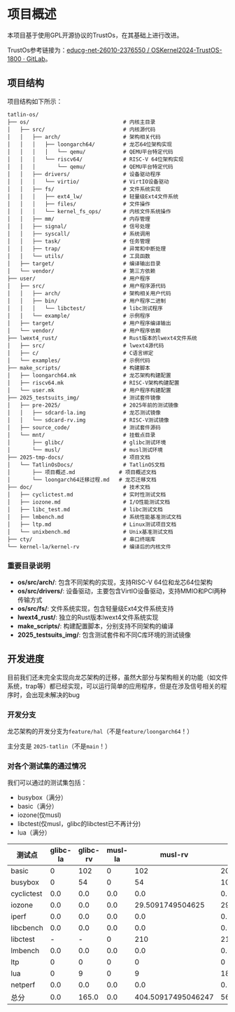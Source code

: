 # 项目概述

本项目基于使用GPL开源协议的TrustOs，在其基础上进行改进。

TrustOs参考链接为：[educg-net-26010-2376550 / OSKernel2024-TrustOS-1800 · GitLab](https://gitlab.eduxiji.net/educg-group-26010-2376550/T202410487992457-1800)。

## 项目结构

项目结构如下所示：

```
tatlin-os/
├── os/                              # 内核主目录
│   ├── src/                         # 内核源代码
│   │   ├── arch/                    # 架构相关代码
│   │   │   ├── loongarch64/         # 龙芯64位架构实现
│   │   │   │   └── qemu/            # QEMU平台特定代码
│   │   │   └── riscv64/             # RISC-V 64位架构实现
│   │   │       └── qemu/            # QEMU平台特定代码
│   │   ├── drivers/                 # 设备驱动程序
│   │   │   └── virtio/              # VirtIO设备驱动
│   │   ├── fs/                      # 文件系统实现
│   │   │   ├── ext4_lw/             # 轻量级Ext4文件系统
│   │   │   ├── files/               # 文件操作
│   │   │   └── kernel_fs_ops/       # 内核文件系统操作
│   │   ├── mm/                      # 内存管理
│   │   ├── signal/                  # 信号处理
│   │   ├── syscall/                 # 系统调用
│   │   ├── task/                    # 任务管理
│   │   ├── trap/                    # 异常和中断处理
│   │   └── utils/                   # 工具函数
│   ├── target/                      # 编译输出目录
│   └── vendor/                      # 第三方依赖
├── user/                            # 用户程序
│   ├── src/                         # 用户程序源代码
│   │   ├── arch/                    # 架构相关用户代码
│   │   ├── bin/                     # 用户程序二进制
│   │   │   └── libctest/            # libc测试程序
│   │   └── example/                 # 示例程序
│   ├── target/                      # 用户程序编译输出
│   └── vendor/                      # 用户程序依赖
├── lwext4_rust/                     # Rust版本的lwext4文件系统
│   ├── src/                         # lwext4源代码
│   ├── c/                           # C语言绑定
│   └── examples/                    # 示例代码
├── make_scripts/                    # 构建脚本
│   ├── loongarch64.mk               # 龙芯架构构建配置
│   ├── riscv64.mk                   # RISC-V架构构建配置
│   └── user.mk                      # 用户程序构建配置
├── 2025_testsuits_img/              # 测试套件镜像
│   ├── pre-2025/                    # 2025年前的测试镜像
│   │   ├── sdcard-la.img            # 龙芯测试镜像
│   │   └── sdcard-rv.img            # RISC-V测试镜像
│   ├── source_code/                 # 测试套件源码
│   └── mnt/                         # 挂载点目录
│       ├── glibc/                   # glibc测试环境
│       └── musl/                    # musl测试环境
├── 2025-tmp-docs/                   # 项目文档
│   └── TatlinOsDocs/                # TatlinOS文档
│       ├── 项目概述.md              # 项目概述文档
│       └── loongarch64迁移过程.md   # 龙芯迁移文档
├── doc/                             # 技术文档
│   ├── cyclictest.md                # 实时性测试文档
│   ├── iozone.md                    # I/O性能测试文档
│   ├── libc_test.md                 # libc测试文档
│   ├── lmbench.md                   # 系统性能基准测试文档
│   ├── ltp.md                       # Linux测试项目文档
│   └── unixbench.md                 # Unix基准测试文档
├── cty/                             # 串口终端库
└── kernel-la/kernel-rv              # 编译后的内核文件
```

### 重要目录说明

- **os/src/arch/**: 包含不同架构的实现，支持RISC-V 64位和龙芯64位架构
- **os/src/drivers/**: 设备驱动，主要包含VirtIO设备驱动，支持MMIO和PCI两种传输方式
- **os/src/fs/**: 文件系统实现，包含轻量级Ext4文件系统支持
- **lwext4_rust/**: 独立的Rust版本lwext4文件系统实现
- **make_scripts/**: 构建配置脚本，分别支持不同架构的编译
- **2025_testsuits_img/**: 包含测试套件和不同C库环境的测试镜像

## 开发进度

目前我们还未完全实现向龙芯架构的迁移，虽然大部分与架构相关的功能（如文件系统，trap等）都已经实现，可以运行简单的应用程序，但是在涉及信号相关的程序时，会出现未解决的bug

### 开发分支

龙芯架构的开发分支为`feature/hal`（不是`feature/loongarch64`！）

主分支是 `2025-tatlin`（不是`main`！）

### 对各个测试集的通过情况

我们可以通过的测试集包括：

- busybox（满分）
- basic（满分）
- iozone(仅musl)
- libctest(仅musl，glibc的libctest已不再计分)
- lua（满分）

| 测试点     | glibc-la | glibc-rv | musl-la | musl-rv            | 总分              |
| ---------- | -------- | -------- | ------- | ------------------ | ----------------- |
| basic      | 0        | 102      | 0       | 102                | 204               |
| busybox    | 0        | 54       | 0       | 54                 | 108               |
| cyclictest | 0.0      | 0.0      | 0.0     | 0.0                | 0.0               |
| iozone     | 0.0      | 0.0      | 0.0     | 29.5091749504625   | 29.5091749504625  |
| iperf      | 0.0      | 0.0      | 0.0     | 0.0                | 0.0               |
| libcbench  | 0.0      | 0.0      | 0.0     | 0.0                | 0.0               |
| libctest   | -        | -        | 0       | 210                | 210               |
| lmbench    | 0.0      | 0.0      | 0.0     | 0.0                | 0.0               |
| ltp        | 0        | 0        | 0       | 0                  | 0                 |
| lua        | 0        | 9        | 0       | 9                  | 18                |
| netperf    | 0.0      | 0.0      | 0.0     | 0.0                | 0.0               |
| 总分       | 0.0      | 165.0    | 0.0     | 404.50917495046247 | 569.5091749504625 |
